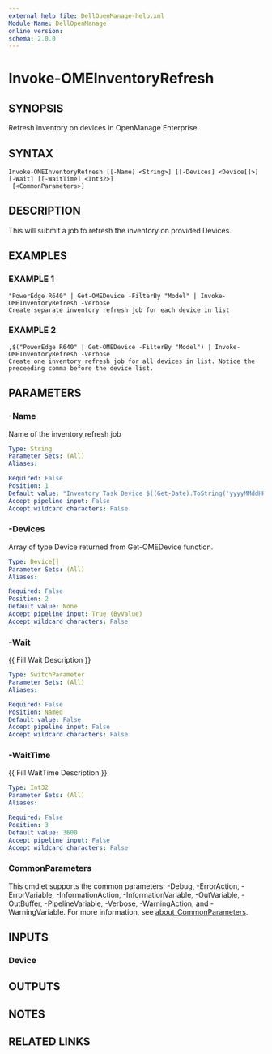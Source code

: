 ```yaml
---
external help file: DellOpenManage-help.xml
Module Name: DellOpenManage
online version:
schema: 2.0.0
---
```


# Invoke-OMEInventoryRefresh

## SYNOPSIS
Refresh inventory on devices in OpenManage Enterprise

## SYNTAX

```
Invoke-OMEInventoryRefresh [[-Name] <String>] [[-Devices] <Device[]>] [-Wait] [[-WaitTime] <Int32>]
 [<CommonParameters>]
```

## DESCRIPTION
This will submit a job to refresh the inventory on provided Devices.

## EXAMPLES

### EXAMPLE 1
```
"PowerEdge R640" | Get-OMEDevice -FilterBy "Model" | Invoke-OMEInventoryRefresh -Verbose
Create separate inventory refresh job for each device in list
```

### EXAMPLE 2
```
,$("PowerEdge R640" | Get-OMEDevice -FilterBy "Model") | Invoke-OMEInventoryRefresh -Verbose
Create one inventory refresh job for all devices in list. Notice the preceeding comma before the device list.
```

## PARAMETERS

### -Name
Name of the inventory refresh job

```yaml
Type: String
Parameter Sets: (All)
Aliases:

Required: False
Position: 1
Default value: "Inventory Task Device $((Get-Date).ToString('yyyyMMddHHmmss'))"
Accept pipeline input: False
Accept wildcard characters: False
```

### -Devices
Array of type Device returned from Get-OMEDevice function.

```yaml
Type: Device[]
Parameter Sets: (All)
Aliases:

Required: False
Position: 2
Default value: None
Accept pipeline input: True (ByValue)
Accept wildcard characters: False
```

### -Wait
{{ Fill Wait Description }}

```yaml
Type: SwitchParameter
Parameter Sets: (All)
Aliases:

Required: False
Position: Named
Default value: False
Accept pipeline input: False
Accept wildcard characters: False
```

### -WaitTime
{{ Fill WaitTime Description }}

```yaml
Type: Int32
Parameter Sets: (All)
Aliases:

Required: False
Position: 3
Default value: 3600
Accept pipeline input: False
Accept wildcard characters: False
```

### CommonParameters
This cmdlet supports the common parameters: -Debug, -ErrorAction, -ErrorVariable, -InformationAction, -InformationVariable, -OutVariable, -OutBuffer, -PipelineVariable, -Verbose, -WarningAction, and -WarningVariable. For more information, see [about_CommonParameters](http://go.microsoft.com/fwlink/?LinkID=113216).

## INPUTS

### Device
## OUTPUTS

## NOTES

## RELATED LINKS
